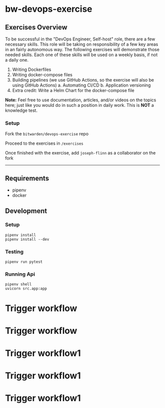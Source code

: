 # bw-devops-exercise

## Exercises Overview

To be successful in the "DevOps Engineer, Self-host" role, there are a few necessary skills. This role will be taking on
responsibility of a few key areas in an fairly autonomous way. The following exercises will demonstrate those needed
skills. Each one of these skills will be used on a weekly basis, if not a daily one.

1. Writing Dockerfiles
2. Writing docker-compose files
3. Building pipelines (we use GitHub Actions, so the exercise will also be using GitHub Actions)
   a. Automating CI/CD
   b. Application versioning
4. Extra credit: Write a Helm Chart for the docker-compose file


**Note:** Feel free to use documentation, articles, and/or videos on the topics here; just like you would do in such a
position in daily work. This is **NOT** a knowledge test.


### Setup

Fork the `bitwarden/devops-exercise` repo

Proceed to the exercises in `/exercises`

Once finished with the exercise, add `joseph-flinn` as a collaborator on the fork


---

## Requirements
- pipenv
- docker


## Development

### Setup
```
pipenv install
pipenv install --dev
```

### Testing
```
pipenv run pytest
```

### Running Api
```
pipenv shell
uvicorn src.app:app
```
# Trigger workflow
# Trigger workflow
# Trigger workflow1
# Trigger workflow1
# Trigger workflow1
